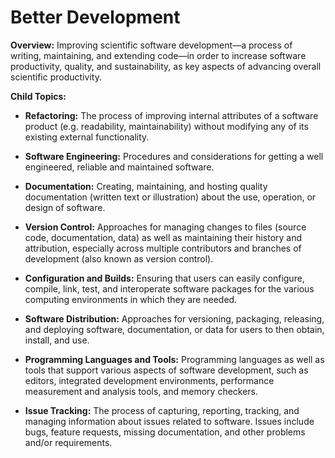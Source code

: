 # Better Development

**Overview:** 
Improving scientific software development—a process of writing, maintaining, and extending code—in order to increase software productivity, quality, and sustainability, as key aspects of advancing overall scientific productivity.

**Child Topics:**
<!--
These need to be renamed: Documentation, Configuration and Builds, Revision Control [change: former Version Control], Software Release and Deployment [change: former Software Distribution], Issue Tracking, Scientific Programming Languages  [change: former Programming Languages and Tools], Programming Tools [change: former Programming Languages and Tools], Refactoring
-->

- **Refactoring:**
The process of improving internal attributes of a software product (e.g. readability, maintainability) without modifying any of its existing external functionality.
<!---Topic order: 7--->

- **Software Engineering:**
Procedures and considerations for getting a well engineered, reliable and maintained software.
<!---Topic order: 8--->

- **Documentation:**
Creating, maintaining, and hosting quality documentation (written text or illustration) about the use, operation, or design of software.
<!---Topic order: 1--->

- **Version Control:**
Approaches for managing changes to files (source code, documentation, data) as well as maintaining their history and attribution, especially across multiple contributors and branches of development (also known as version control).
<!---Topic order: 3--->

- **Configuration and Builds:**
Ensuring that users can easily configure, compile, link, test, and interoperate software packages for the various computing environments in which they are needed.
<!---Topic order: 2--->

- **Software Distribution:**
Approaches for versioning, packaging, releasing, and deploying software, documentation, or data for users to then obtain, install, and use.
<!---Topic order: 4--->

- **Programming Languages and Tools:**
Programming languages as well as tools that support various aspects of software development, such as editors, integrated development environments, performance measurement and analysis tools, and memory checkers.
<!---Topic order: 6--->

- **Issue Tracking:**
The process of capturing, reporting, tracking, and managing information about issues related to software. Issues include bugs, feature requests, missing documentation, and other problems and/or requirements.
<!---Topic order: 5--->

<!---
Category order: 2
--->
